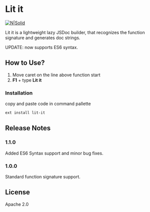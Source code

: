 # Lit it

[![N|Solid](https://cldup.com/dTxpPi9lDf.thumb.png)](https://nodesource.com/products/nsolid)

Lit it is a lightweight lazy JSDoc builder, that recognizes the function signature and generates doc strings.

UPDATE: now supports ES6 syntax.

## How to Use?
1)  Move caret on the line above function start
2) **F1** + type **Lit it**

### Installation

 copy and paste code in command pallette

```sh
ext install lit-it
```

## Release Notes



### 1.1.0

Added ES6 Syntax support and minor bug fixes.

### 1.0.0

Standard function signature support.

License
----
Apache 2.0